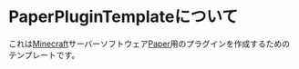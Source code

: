 # PaperPluginTemplateについて

これは[Minecraft](https://www.minecraft.net/)サーバーソフトウェア[Paper](https://papermc.io/)用のプラグインを作成するためのテンプレートです。